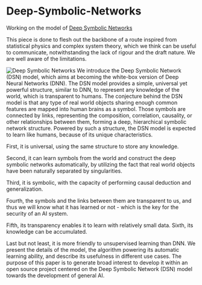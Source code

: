 # Deep-Symbolic-Networks
Working on the model of [Deep Symbolic Networks](https://github.com/qunzhi/Deep-Symbolic-Networks/raw/master/conceptual%20paper/main_DSN.pdf)

This piece is done to flesh out the backbone of a route inspired from statistical physics and complex system theory, which we think can be useful to communicate, notwithstanding the lack of rigour and the draft nature. We are well aware of the limitations. 

![Deep Symbolic Networks](https://github.com/qunzhi/Deep-Symbolic-Networks/raw/master/conceptual%20paper/dsn.png)
We introduce the Deep Symbolic Network (DSN) model,
which aims at becoming the white-box version of Deep Neural Networks
(DNN). The DSN model provides a simple, universal yet powerful
structure, similar to DNN, to represent any knowledge of the world,
which is transparent to humans. The conjecture behind the DSN model
is that any type of real world objects sharing enough common
features are mapped into human brains as a symbol. Those symbols are
connected by links, representing the composition, correlation,
causality, or other relationships between them, forming a deep,
hierarchical symbolic network structure. Powered by such a
structure, the DSN model is expected to learn like humans, because
of its unique characteristics. 
    
First, it is universal, using the same structure to store any knowledge. 
    
Second, it can learn symbols from the world and construct the deep symbolic networks automatically, by utilizing the fact that real world objects have been naturally separated by singularities.  
    
Third, it is symbolic, with the capacity of performing causal deduction and generalization.
    
Fourth, the symbols and the links between them are transparent to us, and thus we will know what it has learned or not - which is the key for the security of an AI system. 
    
Fifth, its transparency enables it to learn with relatively small data. Sixth, its knowledge can be accumulated. 
    
Last but not least, it is more friendly to unsupervised learning than DNN. We present the details of the model, the algorithm powering its automatic learning ability, and describe its usefulness in different use cases. The purpose of this paper is to generate broad interest to develop it within an open source project centered on the Deep Symbolic Network (DSN) model towards the development of general AI.  
